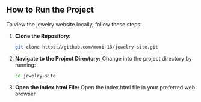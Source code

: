 ## How to Run the Project

To view the jewelry website locally, follow these steps:

1. **Clone the Repository:**
   ```bash
   git clone https://github.com/moni-18/jewelry-site.git

2. **Navigate to the Project Directory:**
   Change into the project directory by running:
   ```bash
   cd jewelry-site

3. **Open the index.html File:**
   Open the index.html file in your preferred web browser




